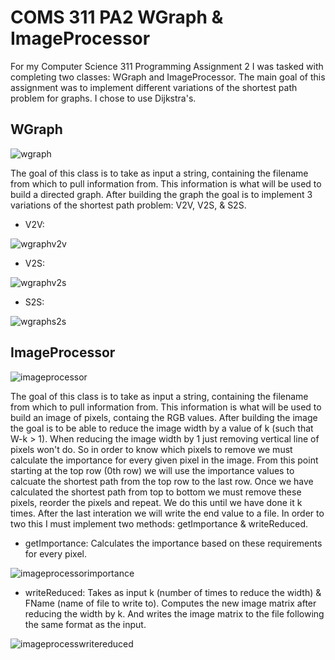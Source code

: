# COMS 311 PA2 WGraph & ImageProcessor
For my Computer Science 311 Programming Assignment 2 I was tasked with completing two classes: WGraph and ImageProcessor. The main goal of this assignment was to implement different variations of the shortest path problem for graphs. I chose to use Dijkstra's.

## WGraph
![wgraph](https://user-images.githubusercontent.com/40704571/48816945-ca572f00-ed09-11e8-87f8-dfa43b191fda.PNG)

The goal of this class is to take as input a string, containing the filename from which to pull information from. This information is what will be used to build a directed graph. After building the graph the goal is to implement 3 variations of the shortest path problem: V2V, V2S, & S2S.
- V2V:

![wgraphv2v](https://user-images.githubusercontent.com/40704571/48817349-ad236000-ed0b-11e8-94a2-d21a9e430bce.PNG)

- V2S:

![wgraphv2s](https://user-images.githubusercontent.com/40704571/48817476-45214980-ed0c-11e8-8073-368373534dee.PNG)

- S2S:

![wgraphs2s](https://user-images.githubusercontent.com/40704571/48817531-7d288c80-ed0c-11e8-92f9-39789fe2a53d.PNG)

## ImageProcessor
![imageprocessor](https://user-images.githubusercontent.com/40704571/48817009-14d8ab80-ed0a-11e8-975d-7a1e361406b0.PNG)

The goal of this class is to take as input a string, containing the filename from which to pull information from. This information is what will be used to build an image of pixels, containg the RGB values. After building the image the goal is to be able to reduce the image width by a value of k (such that W-k > 1). When reducing the image width by 1 just removing vertical line of pixels won't do. So in order to know which pixels to remove we must calculate the importance for every given pixel in the image. From this point starting at the top row (0th row) we will use the importance values to calcuate the shortest path from the top row to the last row. Once we have calculated the shortest path from top to bottom we must remove these pixels, reorder the pixels and repeat. We do this until we have done it k times. After the last interation we will write the end value to a file. In order to two this I must implement two methods: getImportance & writeReduced.
- getImportance: Calculates the importance based on these requirements for every pixel.

![imageprocessorimportance](https://user-images.githubusercontent.com/40704571/48817616-ed371280-ed0c-11e8-8291-2f5b0ececbd6.PNG)

- writeReduced: Takes as input k (number of times to reduce the width) & FName (name of file to write to). Computes the new image matrix after reducing the width by k. And writes the image matrix to the file following the same format as the input.

![imageprocesswritereduced](https://user-images.githubusercontent.com/40704571/48817804-d2b16900-ed0d-11e8-9229-55cf4bac4ff0.PNG)

